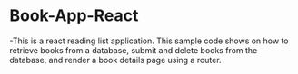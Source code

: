 # Book-App-React
-This is a react reading list application. This sample code shows on how to retrieve books from a database, submit and delete books from the database, and render a book details page using a router.

